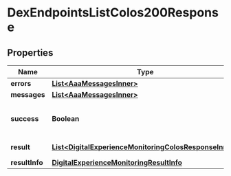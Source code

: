 

# DexEndpointsListColos200Response


## Properties

| Name | Type | Description | Notes |
|------------ | ------------- | ------------- | -------------|
|**errors** | [**List&lt;AaaMessagesInner&gt;**](AaaMessagesInner.md) |  |  |
|**messages** | [**List&lt;AaaMessagesInner&gt;**](AaaMessagesInner.md) |  |  |
|**success** | **Boolean** | Whether the API call was successful |  |
|**result** | [**List&lt;DigitalExperienceMonitoringColosResponseInner&gt;**](DigitalExperienceMonitoringColosResponseInner.md) | array of colos. |  [optional] |
|**resultInfo** | [**DigitalExperienceMonitoringResultInfo**](DigitalExperienceMonitoringResultInfo.md) |  |  [optional] |



